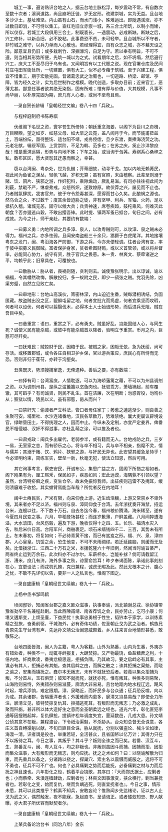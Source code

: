 <!-- { "loadSidebar": true } -->
　　城工一事，遍访熟识台地之人，据云台地土脉松浮，每岁震动不常，有自数次至数十次者；溪涧道路，尚且崩坍迁徙，岁无定形。改建崇城，实为无益。且台地多沙少土，基址难坚。内山虽有山石，而水门浅小，殊难运出。即陡遇溪涨，亦不过数日即消，不可恃以集工。查红毛旧立赤嵌一城，系三合土所筑，以制小而矮，所以仅存。若城工大段俱用三合土，制既袤长，一遇震动，必成断缺。断缺之后，兴工修补，以新合旧，必不胶粘。此事费恐不赀，未可轻举。且台城所以不守者，非竹城之难守，以兵力单而人心散也。若经理得宜，自有众志之城，亦不藉天设之险。鄙意宜且仍旧；或多栽刺竹、深掘濠沟，自足为守。若以奉有明旨，不可不遵，则当相其形势所便，先筑一城以为之式。试看期年之后，如不坍塌，然后遍行兴工，庶大工不至尽归于乌有也。又闻明旨有以工代赈之说。现在官署仓库及民间村庄屯田军衙处所，一切建置，俱有大工，似不必专藉于筑城。至于兴建工程，俱宜不惜重工，期于宏敞完固。昔诸葛忠武之治蜀也，一切道路、桥梁、邮馆、亭障，皆为经久之计，实为后世制作之楷模。晚代创造，多取办目前；近来官工，恶薄尤甚。鄙意任事者欲其绝无染指，固有所难；惟有厚与价值，大其规模，凡事不尚华丽，以朴厚完固为期，庶几有人心者，或尚不至苟且焉。

　　--录自贺长龄辑「皇朝经世文编」卷八十四「兵政」。

　　与程梓庭制府书陈寿祺

　　伏维阁下名世之资，寰宇苍生所倚恃；朝廷重念海姜，以阁下为巨川之舟楫，万目睽睽，望之如岁、如慈父母、如大旱之云霓，盖八阅月于今。而节旄甫莅兹土，百端纷纭，亟待整饬、适台阳不靖，戎务倥偬，旦夕东渡，奏捧海浇荧之功。元老壮猷，辑绥军国，上赏崇阶，不足为韩、范多也；在苏之庆，奚止沙洋黎庶哉！惟是重溟远隔，形势与内地不殊；下车之始，或当询于刍荛。寿祺系心桑梓之私，敢布区区，愿大贤恕其迂愚而察之，幸甚。

　　窃以台湾闽、粤杂处，世为仇雠；芥蒂细故，动寻干戈。加以内地无赖莠民，视此间为鱼雀之渊丛，轻帆飞越，岁积无算；虽有官照，末由稽察。此辈至则溺于赌、饮、鸦片、狭邪之游，作奸犯科，乘隙煽动，厥乱易滋。有司亦往往视此间为利薮，禁戢不严，惏虐弗戒。众怒所炽，遂致燎原。故伏莽之兴，屡见而不止也。乃者贼氛肆扰，戕害官弁。彼于守令怨毒甚深，愿得而甘心久矣。此酿祸之源也。然乌合之众，不过数千；度其余皆迫胁之徒，非有坚甲、利兵、军辎、火药，足以抵抗久稽。诸城无恙，固守以候大兵；兵贵神速，席卷疾趋，鼓柁乘风，何难灭此朝食？否亦遁逃山榖，不敢出撄吾锋。此时提、镇两军蚤已抵台，旬日之间，必有成效。为今之计，师干亲赴，其要约有数端：

　　一曰募义勇：内地所调之兵多漳、泉人，以攻粤贼则可，以攻漳、泉之贼未必得力。福州之兵，亦多怯弱。且闻安南盗船三十余只，猖獗于白虎尾洋。其地接壤粤东之龙门，闽、粤沿海各严防御，下游之兵，今亦未便轻调。往者台湾有变，率于彼中招募义民御贼。富者保护身家，贫者希图财贿，或以义首管领，或以将弁督率，必能同心协力，战守有资，胜于官兵之畏葸。朱一贵、林爽文、蔡牵诸逆之平，均赖乎此；旧章具在，可覆按也。

　　一曰散胁从：胁从者，畏祸则随，贪利则去。诚使豫张明示，出以谆诚，谕以祸福，令其幡然改悔，解散投归，多一蚁附之民，即少一鸱张之贼。党羽先除，凶渠穷蹙，自然立见败亡矣。

　　一曰审地形：台地山高溪伙，箐密林深，内山迫近生番，贼每潜相诱结，负固匿藏。故盗贼出没之区，貔貅屯留之地，何者宜批亢而捣虚，何者宜乘坚而攻瑕，何者可以设伏，何者可以翦翳伐木，必得本土人士始谙形势，而后进兵无阻，贼在吾目中矣。

　　一曰悬重赏：语曰，重赏之下，必有勇夫。贼虽好乱，岂能固结人心，与同生死？诚使义民有能杀贼，或彼中有能杀贼首以降者，验明立予重赏。币月之内，巨憝可尽歼矣。

　　一曰抚难民：贼掠财于民，因粮于民。被贼之家，困阨无依，急为抚绥，尚可存活。或移置郡城，或令各庄自相卫护乡保，官以游兵策应，庶民心有所恃而无恐。否则非归于萑苻，亦转于沟壑矣。

　　丑类既灭，势须搜捕窜逸，无俾遗种。善后之要，亦有数端：

　　一曰择有司：台湾富庶，人情耽逐，可以为海峤藩篱之藉，不可以为州县调剂之资。以为调剂州县，是纵之滥簠簋以恣鱼肉也。抚驭乖方，萧墙祸起，前车覆辙，其可蹈乎？有司诚贤，则民不乱生。首在洁廉，次在明断；勿惑胥役，勿徇仆从；察狱以情，晓民以义。虽有邪慝，曷从而兴？

　　一曰禁奸宄：偷渡者严立科法，管口者毋任家丁；莠惹之逋逃渐少，则良善之生聚可安。埔里社、水沙连诸番地，汉民各萃数万，势难禁绝。曩大吏屡议辟境设官，绿畊垦田土，不得统理之人，因而中止。今纵未及定制，亦宜严定姜界，俾番民不相侵越、汉奸不得滋事，亦杜乱萌之涂，可以推及者也。

　　一曰肃戎政：闽兵多出雇代，老弱参半，或有籍而无人。台地戍防之兵，三岁一易，无室家之恋，而有骄乐之心。将与卒不相习，兵与卒不相亲，指麾不灵，情与儒并；其溺于赌、饮、鸦片、狭邪之游，与奸民无异也。此安望其缓急足恃乎！今必坚明约束，简练军实，壁垒一新，秋毫无犯，使法立知恩，然后可用。

　　其它询事考言，察吏安民，开诚布公，集思广益之方，固阁下所措之裕如者。阁下刚果有为，厘工熙釆，保民如子，疾恶如风；宏此远谟，海隅孰不引领以望？虽然，台湾特疥癣之疾，变生仓卒，故未免振惊我师。出征疾则迅雷不及掩耳，缓则溃廱难于收拾。其实螳臂焉能当车哉？所忧者反在内地耳！

　　闽中土瘠民贫，产米有限，向来仰食上游。近生齿浩穰，上游又常禁乡不粜外境，其来者亦不足以济。福州则与泉、漳同仰食于台湾。去年浙抚奏开海禁，招运台米，连艘以往，不下数十万石。自去冬迄今春，福州粮价腾涌，海米稀至，遂有今夏四月民变之事。六月，早稻登场甚稔；而连岁歉薄，户鲜盖藏。八月间猝遭海溢，大水渰田，台风伤榖，遍及下游，晚收仅得十之四、五。长乐、福清水灾入告，秋后米价日高。台阳军兴，商舶裹足。顷石米缙钱四千二、三百，其势未有所止。冬末春初，将复如何；不必待青黄不接，而已有岌岌之形。福、兴、泉、漳四郡，人心皇皇。饥馁之余，恐生他变，不可不未雨绸缪。若迁延踰脑，则缓而无及矣。比借拨浙江、江西二十万石之米，本援乾隆六十年旧例，然闻当时谕旨綦严，两省终止运到万余石。此次料亦不过尔尔。车薪杯水，岂能补捄？倘可请截留江浙、漕米，庶几有济。海外多事之秋，谅蒙俞旨耳！昨夕奉谒面陈，承诺此事刻刻在心，宜更设法；而戎机孔棘，克日兼程，诚虑无暇及此。然此尤根本之计、腹心之忧，不敢不先详切以告，要非一人之私言也，惟阁下图之。

　　--录自盛康辑「皇朝经世文续编」卷九十一「兵政」。

　　上杨中丞书邹鸣鹤

　　顷阅邸钞，知闽省台郡之嘉义匪众滋事，执事奉谕，派北镇谢总戎、徐协镇带豫省劲卒千名兼程赴剿。当此西陲甫靖、南省荐饥之会，民亦劳止，汔可小康；何堪又遘斯变，上烦圣廑，下益民忧！执事忠勇根于性生，韬钤本于家学，以训练素精之劲旅，奋勇前驱，干城海外，必有奇伟功绩，佐圣朝止戈为武之治者。鹤族兄青原先生守台湾有声、先达孙文靖公治闽恩威颇着。乡人往来言台地情形甚悉，敢敬陈之。

　　台地四面皆海，闽人为主籍，粤人为客籍，山外为熟番，山内为生番，外夷亦有错处者，种类不一，动辄寻衅报复，大肆焚掠。又产物最饶，鱼盐糖蔗之利，十倍内地。奸商欺凌，番夷忿极思逞，拒捕负隅，乃其故习。要之启衅必有其事，主谋必有其人，拒捕必有其魁。查其启衅之由，而解之散之；诛其拒捕之渠魁，而晓之谕之，安集而镇抚之。蠢尔本无叛志，未有不就抚恐后者。若竟以集众拒捕为叛，不分首从，玉石俱焚；彼知不就抚死，就抚亦死，惟有叛耳。种类多则易聚，山海险则易恃，外夷错杂则易滋蔓，廓清大非易易。且台地距内地水程辽远，飓风时起，增兵添饷，难定限期。漳、泉略近，而奸民多与台众通；征兵恐反噬，向以为戒。其余诸郡，皆隔重洋者也；外援难而内患多，廓清又岂易易哉？即使全力所注，廓清立见，彼特焚掠复仇耳、拒捕逃死耳，有叛形而无叛志；乃必激之成乱，聚而歼旃，甚非所以体大造好生之意而全圣朝柔远之经也。道光六年，彰化匪犯李通等因搜贼起衅，复仇肆抢，提镇许松年调度失宜，蔓延数邑，几成大患。孙文靖公侦其意不在叛，兼程渡台，下令祇治渠魁，不杀胁从。台众知总督无全诛意，各庄义首自缚渠魁以献，不旬日匪目全诛，胁从就抚，分别以强盗论、械斗论如律，海澨一清。识者谓是役也，举重若轻，全活甚众，且省国帑以亿万计；其得力只在不以叛待之耳。今日之事，其叛乎？其斗乎？叛则全诛之而已矣。若番、汉互斗，生、熟番互斗，闽、粤人互斗，均之非叛也。非叛则虽因斗而捕、因捕而拒、因拒而集众滋事，大有叛形而无叛志，则均应抚。抚之之术如何？曰：以晓谕解散为归束，而先重兵以备之，分诸路以挠之，探巢穴、索主名以震慑而威服之。选将不可不勇也，征兵不可不广也。何也？必具痛剿之势而后能抚，必备痛剿之材与力而后抚之神且速也。六年彰化之役，鹤着平台铙歌，其序曰：『大而郑氏据土，应剿者也；小而蔡牵、朱濆连樯肆劫，应剿者也；林爽文因事激变，挟众横行，剿当兼抚者也。若彰化之变，始而复仇，继而负嵎逃死，则直宜抚者也』。今日之事，情形未悉，其可以此类推乎？鹤素不知兵，安敢妄论？惟熟闻乡先达绪论，证以古人止戈为武之义，偶然触发，夜不能寐，急起直书，呈请诲正。或者蝼蚁知忠、野人献曝，亦大君子所优容而默契者尔。

　　--录自盛康辑「皇朝经世文续编」卷九十一「兵政」。

　　上某兵备论治台书（同治八年）金东

